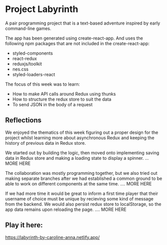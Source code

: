 # Project Labyrinth
A pair programming project that is a text-based adventure inspired by early command-line games.

The app has been generated using create-react-app. And uses the following npm packages that are not included in the create-react-app: 
- styled-components 
- react-redux 
- reduxjs/toolkit
- nes.css
- styled-loaders-react

The focus of this week was to learn:
- How to make API calls around Redux using thunks
- How to structure the redux store to suit the data
- To send JSON in the body of a request
## Reflections
We enjoyed the thematics of this week figuring out a proper design for the project whilst learning more about asynchronous Redux and keeping the history of previous data in Redux store. 

We started out by building the logic, then moved onto implementing saving data in Redux store and making a loading state to display a spinner.
... MORE HERE

The collaboration was mostly programming together, but we also tried out making separate branches after we had established a common ground to be able to work on different components at the same time. 
.... MORE HERE

If we had more time it would be great to inform a first time player that their username of choice must be unique by recieving some kind of message from the backend. We would also persist redux store to localStorage, so the app data remains upon reloading the page. 
.... MORE HERE
## Play it here: 
https://labyrinth-by-caroline-anna.netlify.app/
